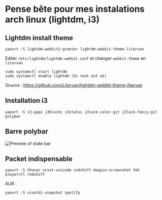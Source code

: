 
# Pense bête pour mes instalations arch linux (lightdm, i3)
## Lightdm install theme

	yaourt -S lightdm-webkit2-greeter lightdm-webkit-theme-litarvan
Editer `/etc/lightdm/lightdm-webkit.conf` et changer `webkit-theme` en `litarvan`

	sudo systemctl start lightdm
	sudo systemctl enable lightdm (Si tout est ok)
Source : https://github.com/Litarvan/lightdm-webkit-theme-litarvan

## Installation i3
	yaourt -S i3-gaps i3blocks i3status i3lock-color-git i3lock-fancy-git polybar
	
## Barre polybar
![Preview of state bar](https://image.ibb.co/dt7Ogw/statebar.png)

## Packet indispensable 
	yaourt -S thunar urxvt-unicode redshift deepin-screenshot feh playerctl redshift
AUR :

	yaourt -S vivaldi-snapshot spotify

